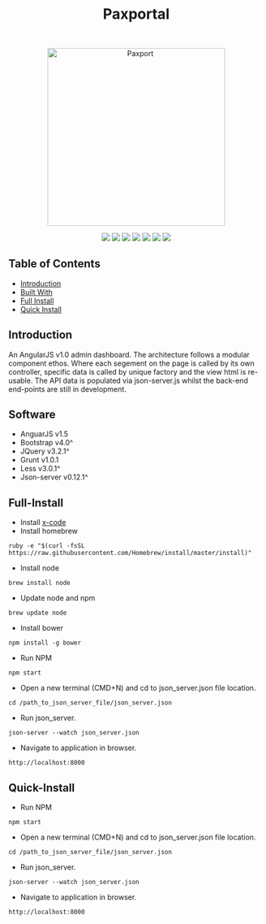 <h1 align="center"> Paxportal </h1> <br>
<p align="center">
  <a href="https://gitpoint.co/">
    <img alt="Paxport" title="Paxport" src="http://resources.mynewsdesk.com/image/upload/t_open_graph_image/slgrkmbsgubxld6iwcoija.jpg" width="350">
  </a>
</p>
<p align="center">
    <img src="https://img.shields.io/badge/paxportal-v1.0-red.svg" />
    <img src="https://img.shields.io/badge/angularJS-v1.5-red.svg" />
    <img src="https://img.shields.io/badge/npm-v4.6.1^-blue.svg" />
    <img src="https://img.shields.io/badge/less-v3.0.1^-green.svg" />
    <img src="https://img.shields.io/badge/grunt-v1.0.1^-orange.svg" />
    <img src="https://img.shields.io/badge/json-server-v0.12.1^-green.svg" />
    <img src="https://img.shields.io/github/forks/maxsilvauk/angularjs-dashboard.svg?style=social&label=Fork" />
</p>

## Table of Contents

- [Introduction](#introduction)
- [Built With](#built-with)
- [Full Install](#full-install)
- [Quick Install](#quick-install)

## Introduction

An AngularJS v1.0 admin dashboard. The architecture follows a modular component ethos. Where each segement on the page is called by its own controller, specific data is called by unique factory and the view html is re-usable. The API data is populated via json-server.js whilst the back-end end-points are still in development.

## Software

- AnguarJS v1.5
- Bootstrap v4.0^
- JQuery v3.2.1^
- Grunt v1.0.1
- Less v3.0.1^
- Json-server v0.12.1^

## Full-Install 

* Install <a href="https://itunes.apple.com/us/app/xcode/id497799835?mt=12">x-code</a>
* Install homebrew
```
ruby -e "$(curl -fsSL https://raw.githubusercontent.com/Homebrew/install/master/install)"
```
* Install node
```
brew install node
```
* Update node and npm
```
brew update node
```
* Install bower
```
npm install -g bower
```
* Run NPM
```
npm start
```
* Open a new terminal (CMD+N) and cd to json_server.json file location.
```
cd /path_to_json_server_file/json_server.json
```
* Run json_server.
```
json-server --watch json_server.json
```
* Navigate to application in browser.
```
http://localhost:8000
```

## Quick-Install 

* Run NPM
```
npm start
```
* Open a new terminal (CMD+N) and cd to json_server.json file location.
```
cd /path_to_json_server_file/json_server.json
```
* Run json_server.
```
json-server --watch json_server.json
```
* Navigate to application in browser.
```
http://localhost:8000
```
